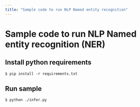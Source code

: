 ```yaml
---
title: "Sample code to run NLP Named entity recognition"
---
```


# Sample code to run NLP Named entity recognition (NER)


## Install python requirements
`
$ pip install -r requirements.txt
`


## Run sample
```
$ python ./infer.py
```
